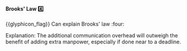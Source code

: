 <div id="title">

#### Brooks' Law :four:

<span id="prereqs"></span>

</div>
<span id="outcomes">{{glyphicon_flag}} Can explain Brooks' law :four:</span>

<div id="body">

<tip-box type="definition">
  <include src="../../common/definitions.md#def-brooks-law" />
</tip-box>

Explanation: The additional communication overhead will outweigh the benefit of adding extra manpower, especially if done near to a deadline.

</div>

<div id="extras">

<include src="exercises.md" />

</div>